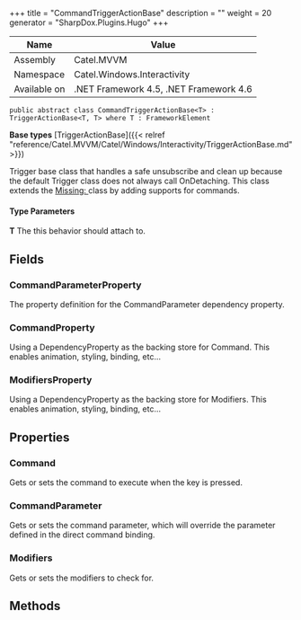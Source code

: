 

+++
title = "CommandTriggerActionBase" 
description = ""
weight = 20
generator = "SharpDox.Plugins.Hugo"
+++

Name|Value
---|---
Assembly|Catel.MVVM
Namespace|Catel.Windows.Interactivity
Available on|.NET Framework 4.5, .NET Framework 4.6

```
public abstract class CommandTriggerActionBase<T> : TriggerActionBase<T, T> where T : FrameworkElement 
```

**Base types**
[TriggerActionBase]({{< relref "reference/Catel.MVVM/Catel/Windows/Interactivity/TriggerActionBase.md" >}})

Trigger base class that handles a safe unsubscribe and clean up because the default Trigger class does not always call OnDetaching. This class extends the [Missing: <see cref="T:Catel.Windows.Interactivity.TriggerActionBase`1" />](#) class by adding supports for commands.

#### Type Parameters

**T**
The this behavior should attach to.

## Fields

### CommandParameterProperty

The property definition for the CommandParameter dependency property.

### CommandProperty

Using a DependencyProperty as the backing store for Command. This enables animation, styling, binding, etc...

### ModifiersProperty

Using a DependencyProperty as the backing store for Modifiers. This enables animation, styling, binding, etc...

## Properties

### Command

Gets or sets the command to execute when the key is pressed.

### CommandParameter

Gets or sets the command parameter, which will override the parameter defined in the direct command binding.

### Modifiers

Gets or sets the modifiers to check for.

## Methods

